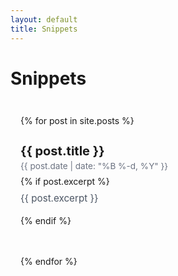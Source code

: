 ```yaml
---
layout: default
title: Snippets
---
```


# Snippets

<div class="blog-container">
    {% for post in site.posts %}
    <article class="post-preview">
        <h2><a href="{{ post.url }}">{{ post.title }}</a></h2>
        <time class="post-date">{{ post.date | date: "%B %-d, %Y" }}</time>
        {% if post.excerpt %}
        <p class="post-excerpt">{{ post.excerpt }}</p>
        {% endif %}
    </article>
    {% endfor %}
</div>

<style>
.blog-container {
    max-width: 800px;
    margin: 0 auto;
    padding: 1.5rem 1rem;
}

.post-preview {
    margin-bottom: 1.5rem;
    padding-bottom: 1.5rem;
    border-bottom: 1px solid var(--nav-border);
    transition: transform 0.2s ease;
}

.post-preview:hover {
    transform: translateX(5px);
}

.post-preview h2 {
    margin-bottom: 0.25rem;
    font-size: 1.25rem;
}

.post-preview h2 a {
    color: var(--text-color);
    text-decoration: none;
    transition: color 0.2s ease;
}

.post-preview h2 a:hover {
    color: var(--primary-color);
}

.post-date {
    color: #6b7280;
    font-size: 0.85rem;
    margin-bottom: 0.5rem;
    display: block;
}

.post-excerpt {
    color: #4b5563;
    line-height: 1.5;
    font-size: 0.95rem;
    margin-top: 0.5rem;
}

@media (max-width: 768px) {
    .blog-container {
        padding: 1rem;
    }
    
    .post-preview {
        margin-bottom: 1rem;
        padding-bottom: 1rem;
    }
}
</style>

